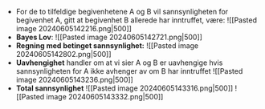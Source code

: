 - For de to tilfeldige begivenhetene A og B vil sannsynligheten for begivenhet A, gitt at begivenhet B allerede har inntruffet, være:
	![[Pasted image 20240605142216.png|500]]
- **Bayes Lov**:
	![[Pasted image 20240605142721.png|500]]
- **Regning med betinget sannsynlighet:**
	![[Pasted image 20240605142802.png|500]]
- **Uavhengighet** handler om at vi sier A og B er uavhengige hvis sannsynligheten for A ikke avhenger av om B har inntruffet
	![[Pasted image 20240605143236.png|500]]
- **Total sannsynlighet**
	![[Pasted image 20240605143316.png|500]]
	![[Pasted image 20240605143332.png|500]]
	
	